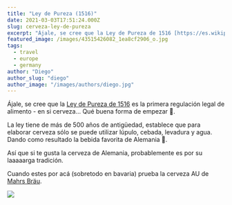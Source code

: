 ```yaml
---
title: "Ley de Pureza (1516)"
date: 2021-03-03T17:51:24.000Z
slug: cerveza-ley-de-pureza
excerpt: "Ájale, se cree que la Ley de Pureza de 1516 [https://es.wikipedia.org/wiki/Ley_de_pureza_de_1516 ] es la primera regulación legal de alimento - en si cerveza......"
featured_image: /images/43515426082_1ea8cf2906_o.jpg
tags:
  - travel
  - europe
  - germany
author: "Diego"
author_slug: "diego"
author_image: "/images/authors/diego.jpg"
---
```


Ájale, se cree que la [Ley de Pureza de 1516](https://es.wikipedia.org/wiki/Ley_de_pureza_de_1516 ) es la primera regulación legal de alimento - en si cerveza... Qué buena forma de empezar 🤩.  
  
La ley tiene de más de 500 años de antigüedad, establece que para elaborar cerveza sólo se puede utilizar lúpulo, cebada, levadura y agua. Dando como resultado la bebida favorita de Alemania 🍺.

Así que si te gusta la cerveza de Alemania, probablemente es por su laaaaarga tradición.  
  
Cuando estes por acá (sobretodo en bavaria) prueba la cerveza AU de [Mahrs Bräu](https://www.mahrs.de/brauerei/?lang=en).

![](/images/image.png)